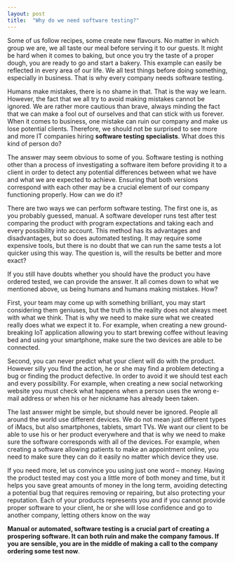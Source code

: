 ```yaml
---
layout: post
title:  "Why do we need software testing?"
---
```


Some of us follow recipes, some create new flavours. No matter in which group we are, we all taste our meal before serving it to our guests. It might be hard when it comes to baking, but once you try the taste of a proper dough, you are ready to go and start a bakery. This example can easily be reflected in every area of our life. We all test things before doing something, especially in business. That is why every company needs software testing.
 

Humans make mistakes, there is no shame in that. That is the way we learn. However, the fact that we all try to avoid making mistakes cannot be ignored. We are rather more cautious than brave, always minding the fact that we can make a fool out of ourselves and that can stick with us forever. When it comes to business, one mistake can ruin our company and make us lose potential clients. Therefore, we should not be surprised to see more and more IT companies hiring **software testing specialists**. What does this kind of person do?
 

The answer may seem obvious to some of you. Software testing is nothing other than a process of investigating a software item before providing it to a client in order to detect any potential differences between what we have and what we are expected to achieve. Ensuring that both versions correspond with each other may be a crucial element of our company functioning properly. How can we do it?
 

There are two ways we can perform software testing. The first one is, as you probably guessed, manual. A software developer runs test after test comparing the product with program expectations and taking each and every possibility into account. This method has its advantages and disadvantages, but so does automated testing. It may require some expensive tools, but there is no doubt that we can run the same tests a lot quicker using this way. The question is, will the results be better and more exact?
 

If you still have doubts whether you should have the product you have ordered tested, we can provide the answer. It all comes down to what we mentioned above, us being humans and humans making mistakes. How?
 

First, your team may come up with something brilliant, you may start considering them geniuses, but the truth is the reality does not always meet with what we think. That is why we need to make sure what we created really does what we expect it to. For example, when creating a new ground-breaking IoT application allowing you to start brewing coffee without leaving bed and using your smartphone, make sure the two devices are able to be connected.
 

Second, you can never predict what your client will do with the product. However silly you find the action, he or she may find a problem detecting a bug or finding the product defective. In order to avoid it we should test each and every possibility. For example, when creating a new social networking website you must check what happens when a person uses the wrong e-mail address or when his or her nickname has already been taken.
 

The last answer might be simple, but should never be ignored. People all around the world use different devices. We do not mean just different types of iMacs, but also smartphones, tablets, smart TVs. We want our client to be able to use his or her product everywhere and that is why we need to make sure the software corresponds with all of the devices. For example, when creating a software allowing patients to make an appointment online, you need to make sure they can do it easily no matter which device they use.
 

If you need more, let us convince you using just one word – money. Having the product tested may cost you a little more of both money and time, but it helps you save great amounts of money in the long term, avoiding detecting a potential bug that requires removing or repairing, but also protecting your reputation. Each of your products represents you and if you cannot provide proper software to your client, he or she will lose confidence and go to another company, letting others know on the way

**Manual or automated, software testing is a crucial part of creating a prospering software. It can both ruin and make the company famous. If you are sensible, you are in the middle of making a call to the company ordering some test now**.
